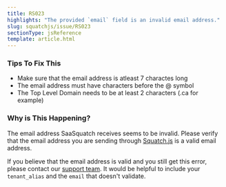 ```yaml
---
title: RS023
highlights: "The provided `email` field is an invalid email address."
slug: squatchjs/issue/RS023
sectionType: jsReference
template: article.html
---
```


### Tips To Fix This

 - Make sure that the email address is atleast 7 charactes long
 - The email address must have characters before the @ symbol
 - The Top Level Domain needs to be at least 2 characters (.ca for example)

### Why is This Happening?

The email address SaaSquatch receives seems to be invalid. Please verify that the email address you are sending through [Squatch.js](/squatchjs/) is a valid email address. 

If you believe that the email address is valid and you still get this error, please contact our [support team](mailto:support@referralsaasquatch.com?Subject=RS023%20Error:%20Invalid%20Email%20Address). It would be helpful to include your `tenant_alias` and the `email` that doesn't validate. 